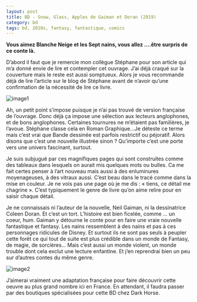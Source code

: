 ```yaml
---
layout: post
title: BD - Snow, Glass, Apples de Gaiman et Doran (2019)
category: bd
tags: bd, 2010s, fantasy, fantastique, comics
---
```


**Vous aimez Blanche Neige et les Sept nains, vous allez ….être surpris de ce conte là.**

D’abord il faut que je remercie mon collègue Stéphane pour son article qui m’a donné envie de lire et contempler cet ouvrage. J’ai déjà craqué sur la couverture mais le reste est aussi somptueux. Alors je vous recommande déjà de lire l’article sur le blog de Stéphane avant de n’avoir qu’une confirmation de la nécessité de lire ce livre.

![image1](https://cheziceman.files.wordpress.com/2020/03/snow-glass-apples-neil-gaiman.jpg)

Ah, un petit point s’impose puisque je n’ai pas trouvé de version française de l’ouvrage. Donc déjà ça impose une sélection aux lecteurs anglophones, et de bons anglophones. Certaines tournures ne m’étaient pas familières, je l’avoue. Stéphane classe cela en Roman Graphique…Je déteste ce terme mais c’est vrai que Bande dessinée est parfois restrictif ou péjoratif. Alors disons que c’est une nouvelle illustrée sinon ? Qu’importe c’est une porte vers une univers fascinant, surtout.

Je suis subjugué par ces magnifiques pages qui sont construites comme des tableaux dans lesquels on aurait mis quelques mots ou bulles. Ca me fait certes penser à l’art nouveau mais aussi à des enluminures moyenageuses, à des vitraux aussi. C’est beau dans le tracé comme dans la mise en couleur. Je ne vois pas une page où je me dis : « tiens, ce détail me chagrine ». C’est typiquement le genre de livre qu’on aime relire pour en saisir chaque détail.

Je ne connaissais ni l’auteur de la nouvelle, Neil Gaiman, ni la dessinatrice Coleen Doran. Et c’est un tort. L’histoire est bien ficelée, comme … un coeur, hum. Gaiman y détourne le conte pour en faire une vraie nouvelle fantastique et fantasy. Les nains ressemblent à des nains et pas à ces personnages ridicules de Disney. Et surtout ils ne sont pas seuls à peupler cette forêt ce qui tout de suite est plus crédible dans un monde de Fantasy, de magie, de sorcières… Mais c’est aussi un monde violent, un monde trouble dont cela exclut une lecture enfantine. Et j’en reprendrai bien un peu sur d’autres contes du même genre.

![image2](https://cheziceman.files.wordpress.com/2020/03/snow-glass-apples-2.jpg)

J’aimerai vraiment une adaptation française pour faire découvrir cette oeuvre au plus grand nombre ici en France. En attendant, il faudra passer par des boutiques spécialisées pour cette BD chez Dark Horse.
